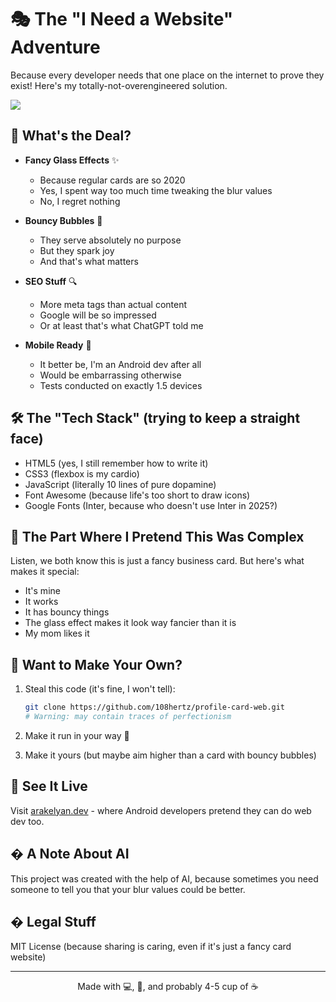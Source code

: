 # 🎭 The "I Need a Website" Adventure

Because every developer needs that one place on the internet to prove they exist! Here's my totally-not-overengineered solution.

<img src="https://media.tenor.com/DtudMHmUQV8AAAAi/spongebob-guitar.gif">

## 🎪 What's the Deal?

- **Fancy Glass Effects** ✨
  - Because regular cards are so 2020
  - Yes, I spent way too much time tweaking the blur values
  - No, I regret nothing

- **Bouncy Bubbles** 🫧
  - They serve absolutely no purpose
  - But they spark joy
  - And that's what matters

- **SEO Stuff** 🔍
  - More meta tags than actual content
  - Google will be so impressed
  - Or at least that's what ChatGPT told me

- **Mobile Ready** 📱
  - It better be, I'm an Android dev after all
  - Would be embarrassing otherwise
  - Tests conducted on exactly 1.5 devices

## 🛠️ The "Tech Stack" (trying to keep a straight face)

- HTML5 (yes, I still remember how to write it)
- CSS3 (flexbox is my cardio)
- JavaScript (literally 10 lines of pure dopamine)
- Font Awesome (because life's too short to draw icons)
- Google Fonts (Inter, because who doesn't use Inter in 2025?)

## 🎯 The Part Where I Pretend This Was Complex

Listen, we both know this is just a fancy business card. But here's what makes it special:
- It's mine
- It works
- It has bouncy things
- The glass effect makes it look way fancier than it is
- My mom likes it

## 🚀 Want to Make Your Own?

1. Steal this code (it's fine, I won't tell):
   ```bash
   git clone https://github.com/108hertz/profile-card-web.git
   # Warning: may contain traces of perfectionism
   ```

2. Make it run in your way 🙌

3. Make it yours (but maybe aim higher than a card with bouncy bubbles)

## 🌈 See It Live

Visit [arakelyan.dev](https://arakelyan.dev) - where Android developers pretend they can do web dev too.

## � A Note About AI

This project was created with the help of AI, because sometimes you need someone to tell you that your blur values could be better.

## � Legal Stuff

MIT License (because sharing is caring, even if it's just a fancy card website)

---

<p align="center">Made with 💻, 🤖, and probably 4-5 cup of ☕</p>